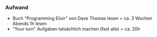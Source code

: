 ###  Aufwand

- Buch "Programming Elixir" von Dave Thomas lesen = ca. 3 Wochen Abends 1h lesen
- "Your turn" Aufgaben tatsächlich machen (fast alle) = ca. 20h

